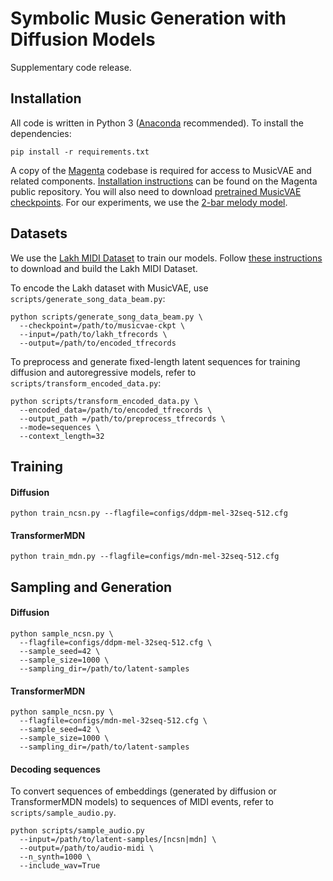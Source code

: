 # Symbolic Music Generation with Diffusion Models
Supplementary code release.

## Installation
All code is written in Python 3 ([Anaconda](https://www.anaconda.com/) recommended). To install the dependencies:

```
pip install -r requirements.txt
```

A copy of the [Magenta](https://github.com/magenta/magenta) codebase is required for access to MusicVAE and related components. [Installation instructions](https://github.com/magenta/magenta#installation) can be found on the Magenta public repository. You will also need to download [pretrained MusicVAE checkpoints](https://github.com/magenta/magenta/tree/master/magenta/models/music_vae). For our experiments, we use the [2-bar melody model](https://storage.googleapis.com/magentadata/models/music_vae/checkpoints/cat-mel_2bar_big.tar).

## Datasets
We use the [Lakh MIDI Dataset](https://colinraffel.com/projects/lmd/) to train our models. Follow [these instructions](https://github.com/magenta/magenta/blob/master/magenta/scripts/README.md) to download and build the Lakh MIDI Dataset.


To encode the Lakh dataset with MusicVAE, use `scripts/generate_song_data_beam.py`:
```
python scripts/generate_song_data_beam.py \
  --checkpoint=/path/to/musicvae-ckpt \
  --input=/path/to/lakh_tfrecords \
  --output=/path/to/encoded_tfrecords
``` 

To preprocess and generate fixed-length latent sequences for training diffusion and autoregressive models, refer to `scripts/transform_encoded_data.py`:
```
python scripts/transform_encoded_data.py \
  --encoded_data=/path/to/encoded_tfrecords \
  --output_path =/path/to/preprocess_tfrecords \
  --mode=sequences \
  --context_length=32
```
## Training
#### Diffusion
```python train_ncsn.py --flagfile=configs/ddpm-mel-32seq-512.cfg```

#### TransformerMDN
```python train_mdn.py --flagfile=configs/mdn-mel-32seq-512.cfg```

## Sampling and Generation
#### Diffusion
```
python sample_ncsn.py \
  --flagfile=configs/ddpm-mel-32seq-512.cfg \
  --sample_seed=42 \
  --sample_size=1000 \
  --sampling_dir=/path/to/latent-samples 
```

#### TransformerMDN
```
python sample_ncsn.py \
  --flagfile=configs/mdn-mel-32seq-512.cfg \
  --sample_seed=42 \
  --sample_size=1000 \
  --sampling_dir=/path/to/latent-samples 
```

#### Decoding sequences
To convert sequences of embeddings (generated by diffusion or TransformerMDN models) to sequences of MIDI events, refer to `scripts/sample_audio.py`.

```
python scripts/sample_audio.py
  --input=/path/to/latent-samples/[ncsn|mdn] \
  --output=/path/to/audio-midi \
  --n_synth=1000 \
  --include_wav=True
```
